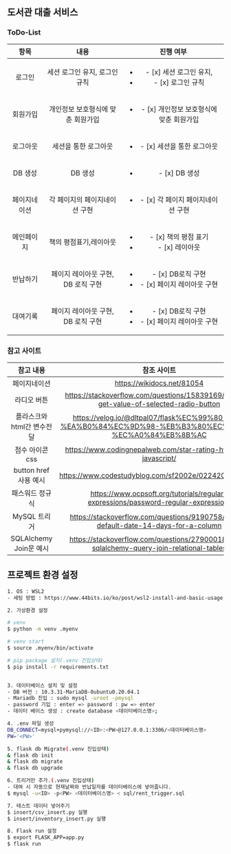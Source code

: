 ## 도서관 대출 서비스

### ToDo-List
| 항목                    |내용                                | 진행 여부                                                                                            |
|:-----------------------:|:----------------------------------:|:----------------------------------------------------------------------------------------------------:|
|로그인                   | 세션 로그인 유지, 로그인 규칙      | <ul><li> - [x] 세션 로그인 유지,</li><li> - [x] 로그인 규칙                                </li></ul>|
|회원가입                 | 개인정보 보호형식에 맞춘 회원가입  | <ul><li> - [x] 개인정보 보호형식에 맞춘 회원가입                                                </ul>|
|로그아웃                 | 세션을 통한 로그아웃               | <ul><li> - [x] 세션을 통한 로그아웃                                                        </li></ul>|
|DB 생성                  | DB 생성                            | <ul><li> - [x] DB 생성                                                                     </li></ul>|
|페이지네이션             | 각 페이지의 페이지네이션 구현      | <ul><li> - [x] 각 페이지 페이지네이션 구현                                                 </li></ul>|
|메인페이지               | 책의 평점표기,레이아웃             | <ul><li> - [x] 책의 평점 표기</li><li> - [x] 레이아웃 </li>                                     </ul>|
|반납하기                 | 페이지 레이아웃 구현, DB 로직 구현 | <ul><li> - [x] DB로직 구현</li><li> - [x] 페이지 레이아웃 구현</li>                             </ul>|
|대여기록                 | 페이지 레이아웃 구현, DB 로직 구현 | <ul><li> - [x] DB로직 구현</li><li> - [x] 페이지 레이아웃 구현</li>                             </ul>|


### 참고 사이트
|참고 내용                |참조 사이트                                                                                            |
|:-----------------------:|:-----------------------------------------------------------------------------------------------------:|
|페이지네이션             |https://wikidocs.net/81054                                                                             |
|라디오 버튼              |https://stackoverflow.com/questions/15839169/how-to-get-value-of-selected-radio-button                 |
|플라스크와html간 변수전달|https://velog.io/@dltpal07/flask%EC%99%80-html-%EA%B0%84%EC%9D%98-%EB%B3%80%EC%88%98-%EC%A0%84%EB%8B%AC|
| 점수 아이콘 css         |https://www.codingnepalweb.com/star-rating-html-css-javascript/                                        |
| button href 사용 예시   |https://www.codestudyblog.com/sf2002e/0224200636.html                                                  |
| 패스워드 정규식         |https://www.ocpsoft.org/tutorials/regular-expressions/password-regular-expression/                     |
| MySQL 트리거            |https://stackoverflow.com/questions/9190758/mysql-default-date-14-days-for-a-column                    |
| SQLAlchemy Join문 예시  |https://stackoverflow.com/questions/27900018/flask-sqlalchemy-query-join-relational-tables             |



## 프로젝트 환경 설정
```bash
1. OS : WSL2
- 세팅 방법 : https://www.44bits.io/ko/post/wsl2-install-and-basic-usage

2. 가상환경 설정

# venv
$ python -m venv .myenv

# venv start
$ source .myenv/bin/activate

# pip package 설치(.venv 진입상태)
$ pip install -r requirements.txt


3. 데이터베이스 설치 및 설정
- DB 버전 : 10.3.31-MariaDB-0ubuntu0.20.04.1
- Mariadb 진입 : sudo mysql -uroot -pmysql
- password 기입 : enter => password : pw => enter
- 데이터 베이스 생성 : create database <데이터베이스명>;

4. .env 파일 생성
DB_CONNECT=mysql+pymysql://<ID>:<PW>@127.0.0.1:3306/<데이터베이스명>
PW='<PW>'

5. flask db Migrate(.venv 진입상태)
& flask db init
& flask db migrate
& flask db upgrade

6. 트리거만 추가.(.venv 진입상태)
- 대여 시 자동으로 현재날짜와 반납일자를 데이터베이스에 넣어줍니다.
$ mysql -u<ID> -p<PW> <데이터베이스명> < sql/rent_trigger.sql

7. 테스트 데이터 넣어주기
$ insert/csv_insert.py 실행
$ insert/inventory_insert.py 실행

8. Flask run 설정
$ export FLASK_APP=app.py
$ flask run

```


